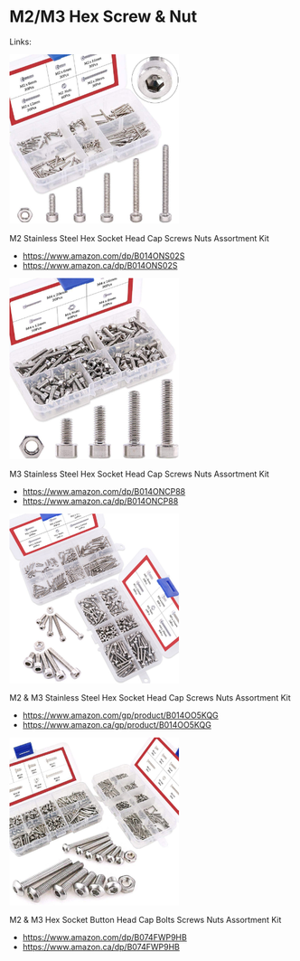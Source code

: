 # M2/M3 Hex Screw & Nut

Links:

<img src="./M2.jpg" width="300px" />

M2 Stainless Steel Hex Socket Head Cap Screws Nuts Assortment Kit
- https://www.amazon.com/dp/B014ONS02S
- https://www.amazon.ca/dp/B014ONS02S

<img src="./M3.jpg" width="300px" />

M3 Stainless Steel Hex Socket Head Cap Screws Nuts Assortment Kit
- https://www.amazon.com/dp/B014ONCP88
- https://www.amazon.ca/dp/B014ONCP88

<img src="./M2+M3_Socket.jpg" width="300px" />

M2 & M3 Stainless Steel Hex Socket Head Cap Screws Nuts Assortment Kit
- https://www.amazon.com/gp/product/B014OO5KQG
- https://www.amazon.ca/gp/product/B014OO5KQG

<img src="./M2+M3_Button.jpg" width="300px" />

M2 & M3 Hex Socket Button Head Cap Bolts Screws Nuts Assortment Kit
- https://www.amazon.com/dp/B074FWP9HB
- https://www.amazon.ca/dp/B074FWP9HB
